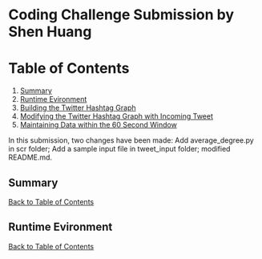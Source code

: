 Coding Challenge Submission by Shen Huang
===========================================================

# Table of Contents
1. [Summary](README.md#summary)
2. [Runtime Evironment](README.md#runtime-evironment)
3. [Building the Twitter Hashtag Graph](README.md#building-the-twitter-hashtag-graph)
4. [Modifying the Twitter Hashtag Graph with Incoming Tweet](README.md#modifying-the-twitter-hashtag-graph-with-incoming-tweet)
5. [Maintaining Data within the 60 Second Window](README.md#maintaining-data-within-the-60-second-window)


In this submission, two changes have been made:
Add average_degree.py in scr folder;
Add a sample input file in tweet_input folder;
modified README.md.

## Summary
[Back to Table of Contents](README.md#table-of-contents)


## Runtime Evironment
[Back to Table of Contents](README.md#table-of-contents)

